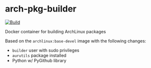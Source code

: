 # arch-pkg-builder
[![Build](https://github.com/osafi/arch-pkg-builder/actions/workflows/docker-publish.yml/badge.svg)](https://github.com/osafi/arch-pkg-builder/actions/workflows/docker-publish.yml)

Docker container for building ArchLinux packages

Based on the `archlinux:base-devel` image with the following changes:
 - `builder` user with sudo privileges
 - `aurutils` package installed
 - Python w/ PyGithub library
